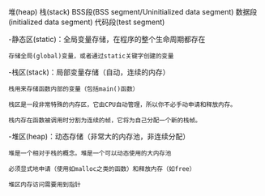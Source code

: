 堆(heap)
栈(stack)
BSS段(BSS segment/Uninitialized data segment)
数据段(initialized data segment)
代码段(test segment)


-静态区(static)：全局变量存储，在程序的整个生命周期都存在

    存储全局(global)变量，或者通过static关键字创建的变量
   
-栈区(stack)：局部变量存储（自动，连续的内存）

    栈用来存储函数内部的变量（包括main()函数）
   
    栈区是一段非常特殊的内存区，它由CPU自动管理，所以你不必手动申请和释放内存。
   
    栈内存在函数被调用时分割为连续的帧，它将为自己分配一个新的栈帧。
   
   
-堆区(heap)：动态存储（非常大的内存池，非连续分配）

    堆是一个相对于栈的概念。堆是一个可以动态使用的大内存池
	
	必须显式地申请（使用如malloc之类的函数）和释放内存（如free）
	
	堆区内存访问需要用到指针
	

